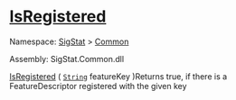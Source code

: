 # [IsRegistered](./FeatureDescriptor-100663413.md)

Namespace: [SigStat]() > [Common](./../README.md)

Assembly: SigStat.Common.dll

[IsRegistered](./FeatureDescriptor-100663413.md) ( [`String`](https://docs.microsoft.com/en-us/dotnet/api/System.String) featureKey )Returns true, if there is a FeatureDescriptor registered with the given key
